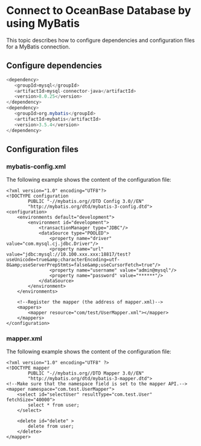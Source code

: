 # Connect to OceanBase Database by using MyBatis

This topic describes how to configure dependencies and configuration files for a MyBatis connection.

## Configure dependencies

```java
<dependency>
   <groupId>mysql</groupId>
   <artifactId>mysql-connector-java</artifactId>
   <version>8.0.25</version>
</dependency>
<dependency>
   <groupId>org.mybatis</groupId>
   <artifactId>mybatis</artifactId>
   <version>3.5.4</version>
</dependency>
```

## Configuration files

### mybatis-config.xml

The following example shows the content of the configuration file:

```unknow
<?xml version="1.0" encoding="UTF8"?>
<!DOCTYPE configuration
        PUBLIC "-//mybatis.org//DTD Config 3.0//EN"
        "http://mybatis.org/dtd/mybatis-3-config.dtd">
<configuration>
    <environments default="development">
        <environment id="development">
            <transactionManager type="JDBC"/>
            <dataSource type="POOLED">
                <property name="driver" value="com.mysql.cj.jdbc.Driver"/>
                <property name="url" value="jdbc:mysql://10.100.xxx.xxx:18817/test?useUnicode=true&amp;characterEncoding=utf-8&amp;useServerPrepStmts=false&amp;useCursorFetch=true"/>
                <property name="username" value="admin@mysql"/>
                <property name="password" value="******"/>
            </dataSource>
        </environment>
    </environments>

    <!--Register the mapper (the address of mapper.xml)-->
    <mappers>
        <mapper resource="com/test/UserMapper.xml"></mapper>
    </mappers>
</configuration>
```

### mapper.xml

The following example shows the content of the configuration file:

```unknow
<?xml version="1.0" encoding="UTF8" ?>
<!DOCTYPE mapper
        PUBLIC "-//mybatis.org//DTD Mapper 3.0//EN"
        "http://mybatis.org/dtd/mybatis-3-mapper.dtd">
<!--Make sure that the namespace field is set to the mapper API.-->
<mapper namespace="com.test.UserMapper">
    <select id="selectUser" resultType="com.test.User" fetchSize="40000">
        select * from user;
    </select>

    <delete id="delete" >
        delete from user;
    </delete>
</mapper>
```
